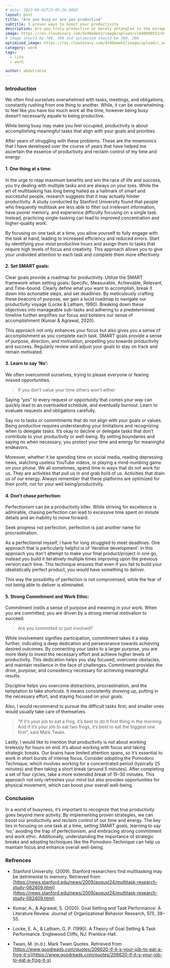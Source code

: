```yaml
---
# date: 2023-08-02T23:05:26.000Z
layout: post
title: "Are you busy or are you productive"
subtitle: 5 proven ways to boost your productivity
description: Are you truly productive or merely entangled in the mirage of perpetual activity?
image: https://res.cloudinary.com/dz48emek2/image/upload/v1690998553/mtavvtz3vwiwk7c0rfah.jpg
# image should be 760, 399 and optimised should be 380, 200
optimized_image: https://res.cloudinary.com/dz48emek2/image/upload/c_auto,w_380/mtavvtz3vwiwk7c0rfah
category: work
tags:
  - life
  - work

author: abdulrahim
---
```


<!-- ### Are you busy or are you productive? -->
### Introduction
We often find ourselves overwhelmed with tasks, meetings, and obligations, constantly rushing from one thing to another. While, it can be overwhelming to feel like you have too much work all the time, however being busy doesn’t necessarily equate to being productive.


While being busy may make you feel occupied, productivity is about accomplishing meaningful tasks that align with your goals and priorities.


After years of struggling with these problems. These are the mnemonics that I have developed over the course of years that have helped me ascertain the essence of productivity and reclaim control of my time and energy:

#### 1. One thing at a time:
In the urge to reap maximum benefits and win the race of life and success, you try dealing with multiple tasks and are always on your toes. While the art of multitasking has long being hailed as a hallmark of smart and successful people, research suggests that it may actually hinder productivity. A study conducted by Stanford University found that people who frequently multitask are less able to filter out irrelevant information, have poorer memory, and experience difficulty focusing on a single task. Instead, practicing single-tasking can lead to improved concentration and higher-quality work.

By focusing on one task at a time, you allow yourself to fully engage with the task at hand, leading to increased efficiency and reduced errors. Start by identifying your most productive hours and assign them to tasks that require high levels of focus and creativity. This approach allows you to give your undivided attention to each task and complete them more effectively.

#### 2. Set SMART goals:
Clear goals provide a roadmap for productivity. Utilize the SMART framework when setting goals: Specific, Measurable, Achievable, Relevant, and Time-bound. Clearly define what you want to accomplish, break it down into actionable steps, and set deadlines. By meticulously crafting these beacons of purpose, we gain a lucid roadmap to navigate our productivity voyage (Locke & Latham, 1990). Breaking down these objectives into manageable sub-tasks and adhering to a predetermined timeline further amplifies our focus and bolsters our sense of accomplishment (Kumar & Agrawal, 2020).


This approach not only enhances your focus but also gives you a sense of accomplishment as you complete each task. SMART goals provide a sense of purpose, direction, and motivation, propelling you towards productivity and success. Regularly review and adjust your goals to stay on track and remain motivated.


#### 3. Learn to say ‘No’:
We often overcommit ourselves, trying to please everyone or fearing missed opportunities.

> If you don’t value your time others won’t either

Saying “yes” to every request or opportunity that comes your way can quickly lead to an overloaded schedule, and eventually burnout. Learn to evaluate requests and obligations carefully.

Say no to tasks or commitments that do not align with your goals or values. Being productive requires understanding your limitations and recognizing when to delegate tasks. It’s okay to decline or delegate tasks that don’t contribute to your productivity or well-being. By setting boundaries and saying no when necessary, you protect your time and energy for meaningful endeavors.

Moreover, whether it be spending time on social media, reading depressing news, watching useless YouTube videos, or playing a mind-numbing game on your phone. We all sometimes, spend time in ways that do not work for us. They are activities that pull us in and grab hold of us. Activities that drain us of our energy. Always remember that these platforms are optimized for their profit, not for your well being/productivity.


#### 4. Don’t chase perfection:
Perfectionism can be a productivity killer. While striving for excellence is admirable, chasing perfection can lead to excessive time spent on minute details and an inability to move forward.

Seek progress not perfection, perfection is just another name for procrastination.

As a perfectionist myself, I have for long struggled to meet deadlines. One approach that is particularly helpful is of ‘iterative development’. In this approach you don't attempt to make your final product/project in one go, instead you build it iteratively multiple times improving upon the previous version each time. This technique ensures that even if you fail to build your idealistically perfect product, you would have something to deliver.

This way the possibility of perfection is not compromised, while the fear of not being able to deliver is eliminated.

#### 5. Strong Commitment and Work Ethic:
Commitment instils a sense of purpose and meaning in your work. When you are committed, you are driven by a strong internal motivation to succeed.

> Are you committed or just involved?

While involvement signifies participation, commitment takes it a step further, indicating a deep dedication and perseverance towards achieving desired outcomes. By connecting your tasks to a larger purpose, you are more likely to invest the necessary effort and achieve higher levels of productivity. This dedication helps you stay focused, overcome obstacles, and maintain resilience in the face of challenges. Commitment provides the drive, purpose, and consistency necessary for achieving meaningful results.

Discipline helps you overcome distractions, procrastination, and the temptation to take shortcuts. It means consistently showing up, putting in the necessary effort, and staying focused on your goals.

Also, I would recommend to pursue the difficult tasks first, and smaller ones would usually take care of themselves.

> “If it’s your job to eat a frog, it’s best to do it first thing in the morning. And if it’s your job to eat two frogs, it’s best to eat the biggest one first”, said Mark Twain.

Lastly, I would like to mention that productivity is not about working tirelessly for hours on end. It’s about working with focus and taking strategic breaks. Our brains have limited attention spans, so it’s essential to work in short bursts of intense focus. Consider adopting the Pomodoro Technique, which involves working for a concentrated period (typically 25 minutes) and then taking a short break (around 5 minutes). After completing a set of four cycles, take a more extended break of 15–30 minutes. This approach not only refreshes your mind but also provides opportunities for physical movement, which can boost your overall well-being.


### Conclusion
In a world of busyness, it’s important to recognize that true productivity goes beyond mere activity. By implementing proven strategies, we can boost our productivity and reclaim control of our time and energy. The key lies in focusing on one task at a time, setting SMART goals, learning to say ‘no,’ avoiding the trap of perfectionism, and embracing strong commitment and work ethic. Additionally, understanding the importance of strategic breaks and adopting techniques like the Pomodoro Technique can help us maintain focus and enhance overall well-being.


### Refrences

* Stanford University. (2009). Stanford researchers find multitasking may be detrimental to memory. Retrieved from: [https://news.stanford.edu/news/2009/august24/multitask-research-study-082409.html](https://news.stanford.edu/news/2009/august24/multitask-research-study-082409.html)

* Kumar, A., & Agrawal, S. (2020). Goal Setting and Task Performance: A Literature Review. Journal of Organizational Behavior Research, 5(1), 38–55.

* Locke, E. A., & Latham, G. P. (1990). A Theory of Goal Setting & Task Performance. Englewood Cliffs, NJ: Prentice-Hall.

* Twain, M. (n.d.). Mark Twain Quotes. Retrieved from [https://www.goodreads.com/quotes/206620-if-it-s-your-job-to-eat-a-frog-it-s](https://www.goodreads.com/quotes/206620-if-it-s-your-job-to-eat-a-frog-it-s)